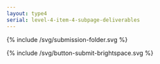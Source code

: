 ```yaml
---
layout: type4
serial: level-4-item-4-subpage-deliverables
---
```


{% include /svg/submission-folder.svg %}

{% include /svg/button-submit-brightspace.svg %}